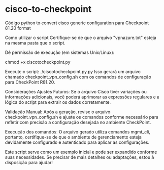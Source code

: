 # cisco-to-checkpoint
Código python to convert cisco generic configuration para Checkpoint 81.20 format

Como utilizar o script
Certifique-se de que o arquivo "vpnazure.txt" esteja na mesma pasta que o script.

Dê permissão de execução (em sistemas Unix/Linux):

chmod +x ciscotocheckpoint.py

Execute o script:
./ciscotocheckpoint.py.py
Isso gerará um arquivo chamado checkpoint_vpn_config.sh com os comandos de configuração para CheckPoint R81.20.

Considerações
Ajustes Futuros:
Se o arquivo Cisco tiver variações ou informações adicionais, você poderá aprimorar as expressões regulares e a lógica do script para extrair os dados corretamente.

Validação Manual:
Após a geração, revise o arquivo checkpoint_vpn_config.sh e ajuste os comandos conforme necessário para refletir com precisão a configuração desejada no ambiente CheckPoint.

Execução dos comandos:
O arquivo gerado utiliza comandos mgmt_cli, portanto, certifique-se de que o ambiente de gerenciamento esteja devidamente configurado e autenticado para aplicar as configurações.

Este script serve como um exemplo inicial e pode ser expandido conforme suas necessidades. Se precisar de mais detalhes ou adaptações, estou à disposição para ajudar!
